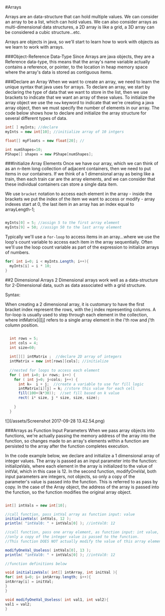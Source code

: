 #Arrays

Arrays are an data-structure that can hold multiple values.   We can consider an array to be a list, which can hold values.  We can also consider arrays as multi-dimensional data structures, a 2D array is like a grid, a 3D array can be considered a cubic structure...etc.  

Arrays are objects in java, so we'll start to learn how to work with objects as we learn to work with arrays.

###Object-Reference Data-Type
Since Arrays are java objects, they are a Reference data-type, this means that the array's name variable actually contains a reference, or pointer, to the location in heap memory space where the array's data is stored as contiguous items.  

###Declare an Array
When we want to create an array, we need to learn the unique syntax that java uses for arrays.  To declare an array, we start by declaring the type of data that we want to store in the list, then we use brackets to indicate that we want an array of these values. To initialize the array object we use the ``new`` keyword to indicate that we're creating a java array object, then we must specify the number of elements in our array.  The code below shows how to declare and initialize the array structure for several different types of data.


```java
int[ ] myInts; //declare
myInts = new int[10]; //initialize array of 10 intgers

float[] myFloats = new float[20]; //

int numShapes=10;
PShape[] shapes = new PShape[numShapes]; 


```
###Initialize Array Elements
Once we have our array, which we can think of as an n-item long collection of adjacent containers, then we need to put items in our containers.  If we think of a 1 dimensional array as being like a train, then each train car are the array elements, and we can consider that these individual containers can store a single data item. 

We use `bracket` notation to access each element in the array - inside the brackets we put the index of the item we want to access or modify - array indexes start at 0, the last item in an array has an index equal to arrayLength-1;

  ```java

myInts[0] = 5; //assign 5 to the first array element
myInts[9] = 50; //assign 50 to the last array element
```

Typically we'll use a `for-loop` to access items in an array...where we use the loop's count variable to access each item in the array sequentially. Often we'll use the loop count variable as part of the expression to initialize arrays of numbers.  


```java
for( int i=0; i < myInts.Length; i++){
  myInts[i] = i * 10;  
}
```
##2 Dimensional Arrays
2 Dimensional arrays work well as a data-structure for 2-Dimensional data, such as data associated with a grid structure.

Syntax:

When creating a 2 dimensional array, it is customary to have the first bracket index represent the rows, with the j index representing columns.  A for-loop is usually used to step through each element in the collection, where intMatrix[i][j]  refers to a single array element in the i'th row and j'th column position.

```java

  int rows = 5;
  int cols = 4;
  int size=60;
  
  int[][] intMatrix ;  //declare 2D array of integers
  intMatrix = new int[rows][cols]; //initialize 
  
  //nested for loops to access each element
  for ( int i=0; i< rows; i++) {
    for ( int j=0; j<cols; j++) {
      int k=  i + j;  //create a variable to use for fill logic
      intMatrix[i][j] = k; //store this value for each cell
      fill(100+(k*30));  //set fill based on k value
      rect( i* size, j * size, size, size);
     
    }
  }
```

![](/assets/Screenshot 2017-09-28 13.42.54.png)

###Arrays as Function Input Parameters
When we pass array objects into functions, we're actually passing the memory address of the array into the function, so changes made to an array's elements within a function are persisted to the array after the function completes execution.

In the code example below, we declare and initialize a 1 dimensional array of integer values. The array is passed as an input parameter into the function: initializeVals, where each element in the array is initialized to the value of initVal, which in this case is 12. In the second function, modifyOneVal, both input parameters are integers, not objects, so only a copy of the parameter's value is passed into the function. This is referred to as pass by copy. In the case of the Array object, the address of the array is passed into the function, so the function modifies the original array object. 

```java

int[] intVals = new int[10];

//call function, pass intVal array as function input: value
initializeVals( intVals, 12 );
println( "intVal0: " + intVals[0] ); //intVal0: 12

//call function, pass one array element, as function input: int value, the array element value is not modified, 
//only a copy of the integer value is passed to the function.  
//This function DOES NOT actually modify the value of this array element.

modifyOneVal_Useless( intVals[0], 13 );
println( "intVal0: " + intVals[0] ); //intVal0: 12

//function definitions below

void initializeVals( int[] intArray, int initVal ){
for( int i=0; i< intArray.length; i++){
intArray[i] = initVal;
}
}

void modifyOneVal_Useless( int val1, int val2){
val1 = val2;
}


```

